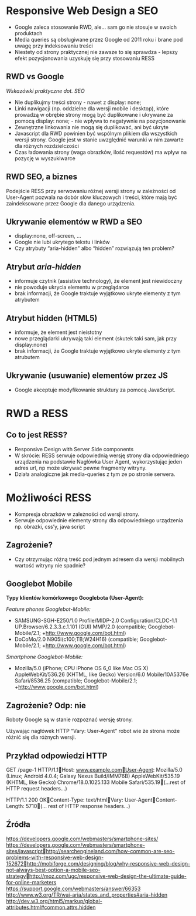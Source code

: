 Responsive Web Design a SEO
===========================

 
- Google zaleca stosowanie RWD, ale… sam go nie stosuje w swoich produktach
- Media queries są obsługiwane przez Google od 2011 roku i brane pod uwagę przy indeksowaniu treści
- Niestety od strony praktycznej nie zawsze to się sprawdza - lepszy efekt pozycjonowania uzyskuję się przy stosowaniu RESS

RWD vs Google
-------------

*Wskazówki praktyczne dot. SEO*

- Nie duplikujmy treści strony - nawet z display: none;
- Linki nawigacji (np. oddzielne dla wersji mobile i desktop), które prowadzą w obrębie strony mogą być duplikowane i ukrywane za pomocą display: none; - nie wpływa to negatywnie na pozycjonowanie
- Zewnętrzne linkowania nie mogą się duplikować, ani być ukryte
- Javascript dla RWD powinien być wspólnym plikiem dla wszystkich wersji strony. Google jest w stanie uwzględnić warunki w nim zawarte dla różnych rozdzielczości
- Czas ładowania strony (waga obrazków, ilość requestów) ma wpływ na pozycję w wyszukiwarce

RWD SEO, a biznes
-----------------

Podejście RESS przy serwowaniu różnej wersji strony w zależności od User-Agent pozwala na dobór słów kluczowych i treści, które mają być zaindeksowane przez Google dla danego urządzenia.

Ukrywanie elementów w RWD a SEO
-------------------------------

- display:none, off-screen, …
- Google nie lubi ukrytego tekstu i linków
- Czy atrybuty “aria-hidden” albo “hidden” rozwiązują ten problem?

Atrybut *aria-hidden*
-------------------

- informuje czytnik (assistive technology), że element jest niewidoczny
- nie powoduje ukrycia elementu w przeglądarce
- brak informacji, że Google traktuje wyjątkowo ukryte elementy z tym atrybutem

Atrybut hidden (HTML5)
----------------------

- informuje, że element jest nieistotny
- nowe przeglądarki ukrywają taki element (skutek taki sam, jak przy display:none)
- brak informacji, że Google traktuje wyjątkowo ukryte elementy z tym atrubutem

Ukrywanie (usuwanie) elementów przez JS
---------------------------------------

- Google akceptuje modyfikowanie struktury za pomocą JavaScript.

RWD a RESS
==========

Co to jest RESS?
----------------

- Responsive Design with Server Side components
- W skrócie: RESS serwuje odpowiednią wersję strony dla odpowiedniego urządzenia na podstawie Nagłówka User Agent, wykorzystując jeden adres url, np może ukrywać pewne fragmenty witryny.
- Działa analogiczne jak media-queries z tym ze po stronie serwera. 

Możliwości RESS
===============

- Kompresja obrazków w zależności od wersji strony.
- Serwuje odpowiednie elementy strony dla odpowiedniego urządzenia np. obrazki, css’y, java script

Zagrożenie?
-----------

- Czy otrzymując różną treść pod jednym adresem dla wersji mobilnych wartość witryny nie spadnie?

Googlebot Mobile
----------------

**Typy klientów komórkowego Googlebota (User-Agent):** 

*Feature phones Googlebot-Mobile:*

- SAMSUNG-SGH-E250/1.0 Profile/MIDP-2.0 Configuration/CLDC-1.1 UP.Browser/6.2.3.3.c.1.101 (GUI) MMP/2.0 (compatible; Googlebot-Mobile/2.1; +http://www.google.com/bot.html)
- DoCoMo/2.0 N905i(c100;TB;W24H16) (compatible; Googlebot-Mobile/2.1; +http://www.google.com/bot.html)

*Smartphone Googlebot-Mobile:*

- Mozilla/5.0 (iPhone; CPU iPhone OS 6_0 like Mac OS X) AppleWebKit/536.26 (KHTML, like Gecko) Version/6.0 Mobile/10A5376e Safari/8536.25 (compatible; Googlebot-Mobile/2.1; +http://www.google.com/bot.html)


Zagrożenie? Odp: nie
--------------------

Roboty Google są w stanie rozpoznać wersję strony.

Używając nagłówek HTTP “Vary: User-Agent” robot wie że strona może różnić się dla różnych wersji. 

Przykład odpowiedzi HTTP
------------------------

GET /page-1 HTTP/1.1Host: www.example.comUser-Agent: Mozilla/5.0 (Linux; Android 4.0.4; Galaxy Nexus Build/IMM76B) AppleWebKit/535.19 (KHTML, like Gecko) Chrome/18.0.1025.133 Mobile Safari/535.19(...rest of HTTP request headers...)

HTTP/1.1 200 OKContent-Type: text/htmlVary: User-AgentContent-Length: 5710(... rest of HTTP response headers...)

Źródła
------

https://developers.google.com/webmasters/smartphone-sites/
https://developers.google.com/webmasters/smartphone-sites/javascripthttp://searchengineland.com/how-common-are-seo-problems-with-responsive-web-design-152672http://mobiforge.com/designing/blog/why-responsive-web-design-not-always-best-option-a-mobile-seo-strategyhttp://moz.com/ugc/responsive-web-design-the-ultimate-guide-for-online-marketers
https://support.google.com/webmasters/answer/66353
http://www.w3.org/TR/wai-aria/states_and_properties#aria-hidden
http://dev.w3.org/html5/markup/global-attributes.html#common.attrs.hidden

